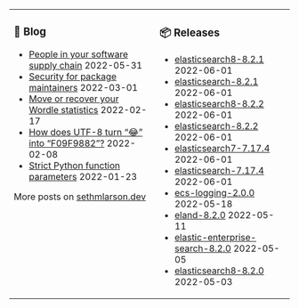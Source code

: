 <table><tr><td valign="top">

### 📰 Blog
<!-- blog starts -->
* [People in your software supply chain](http://sethmlarson.dev/blog/people-in-your-software-supply-chain?date=2022-05-31) 2022-05-31
* [Security for package maintainers](http://sethmlarson.dev/blog/security-for-package-maintainers?date=2022-03-01) 2022-03-01
* [Move or recover your Wordle statistics](http://sethmlarson.dev/blog/wordle-stats?date=2022-02-17) 2022-02-17
* [How does UTF-8 turn “😂” into “F09F9882”?](http://sethmlarson.dev/blog/utf-8?date=2022-02-08) 2022-02-08
* [Strict Python function parameters](http://sethmlarson.dev/blog/strict-python-function-parameters?date=2022-01-23) 2022-01-23
<!-- blog ends -->
More posts on [sethmlarson.dev](https://sethmlarson.dev)
</td><td valign="top">

### 📦 Releases
<!-- other starts -->
* [elasticsearch8-8.2.1](https://pypi.org/project/elasticsearch8/8.2.1) 2022-06-01
* [elasticsearch-8.2.1](https://pypi.org/project/elasticsearch/8.2.1) 2022-06-01
* [elasticsearch8-8.2.2](https://pypi.org/project/elasticsearch8/8.2.2) 2022-06-01
* [elasticsearch-8.2.2](https://pypi.org/project/elasticsearch/8.2.2) 2022-06-01
* [elasticsearch7-7.17.4](https://pypi.org/project/elasticsearch7/7.17.4) 2022-06-01
* [elasticsearch-7.17.4](https://pypi.org/project/elasticsearch/7.17.4) 2022-06-01
* [ecs-logging-2.0.0](https://pypi.org/project/ecs-logging/2.0.0) 2022-05-18
* [eland-8.2.0](https://pypi.org/project/eland/8.2.0) 2022-05-11
* [elastic-enterprise-search-8.2.0](https://pypi.org/project/elastic-enterprise-search/8.2.0) 2022-05-05
* [elasticsearch8-8.2.0](https://pypi.org/project/elasticsearch8/8.2.0) 2022-05-03
<!-- other ends -->
</td></tr></table>
